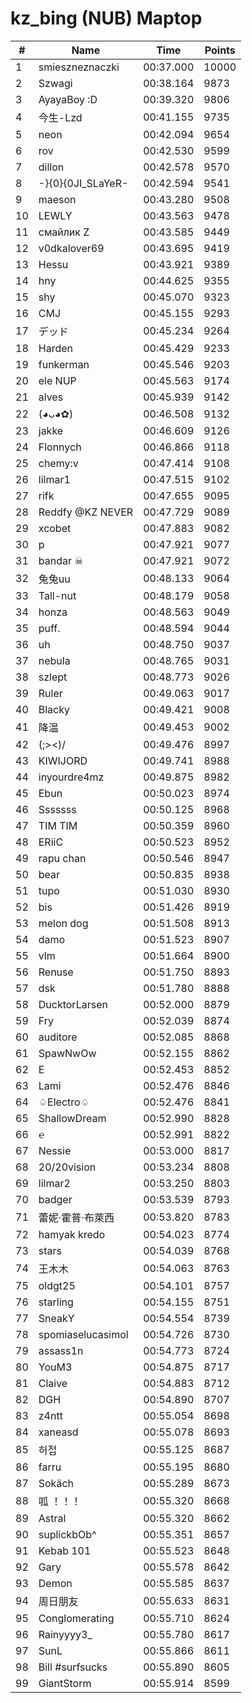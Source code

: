 # kz_bing (NUB) Maptop

|  # | Name | Time | Points |
|-------------- | -------------- | -------------- | -------------- | 
| 1 | smieszneznaczki | 00:37.000 | 10000 | 
| 2 | Szwagi | 00:38.164 | 9873 | 
| 3 | AyayaBoy :D | 00:39.320 | 9806 | 
| 4 | 今生-Lzd | 00:41.155 | 9735 | 
| 5 | neon | 00:42.094 | 9654 | 
| 6 | rov | 00:42.530 | 9599 | 
| 7 | dillon | 00:42.578 | 9570 | 
| 8 | -}{0}{0JI_SLaYeR- | 00:42.594 | 9541 | 
| 9 | maeson | 00:43.280 | 9508 | 
| 10 | LEWLY | 00:43.563 | 9478 | 
| 11 | смайлик Z | 00:43.585 | 9449 | 
| 12 | v0dkalover69 | 00:43.695 | 9419 | 
| 13 | Hessu | 00:43.921 | 9389 | 
| 14 | hny | 00:44.625 | 9355 | 
| 15 | shy | 00:45.070 | 9323 | 
| 16 | CMJ | 00:45.155 | 9293 | 
| 17 | デッド | 00:45.234 | 9264 | 
| 18 | Harden | 00:45.429 | 9233 | 
| 19 | funkerman | 00:45.546 | 9203 | 
| 20 | ele NUP | 00:45.563 | 9174 | 
| 21 | alves | 00:45.939 | 9142 | 
| 22 | (◕ᴗ◕✿) | 00:46.508 | 9132 | 
| 23 | jakke | 00:46.609 | 9126 | 
| 24 | Flonnych | 00:46.866 | 9118 | 
| 25 | chemy:v | 00:47.414 | 9108 | 
| 26 | lilmar1 | 00:47.515 | 9102 | 
| 27 | rifk | 00:47.655 | 9095 | 
| 28 | Reddfy @KZ NEVER | 00:47.729 | 9089 | 
| 29 | xcobet | 00:47.883 | 9082 | 
| 30 | p | 00:47.921 | 9077 | 
| 31 | bandar ☠ | 00:47.921 | 9072 | 
| 32 | 兔兔uu | 00:48.133 | 9064 | 
| 33 | Tall-nut | 00:48.179 | 9058 | 
| 34 | honza | 00:48.563 | 9049 | 
| 35 | puff. | 00:48.594 | 9044 | 
| 36 | uh | 00:48.750 | 9037 | 
| 37 | nebula | 00:48.765 | 9031 | 
| 38 | szlept | 00:48.773 | 9026 | 
| 39 | Ruler | 00:49.063 | 9017 | 
| 40 | Blacky | 00:49.421 | 9008 | 
| 41 | 降温 | 00:49.453 | 9002 | 
| 42 | (;><)/ | 00:49.476 | 8997 | 
| 43 | KIWIJORD | 00:49.741 | 8988 | 
| 44 | inyourdre4mz | 00:49.875 | 8982 | 
| 45 | Ebun | 00:50.023 | 8974 | 
| 46 | Sssssss | 00:50.125 | 8968 | 
| 47 | TIM TIM | 00:50.359 | 8960 | 
| 48 | ERiiC | 00:50.523 | 8952 | 
| 49 | rapu chan | 00:50.546 | 8947 | 
| 50 | bear | 00:50.835 | 8938 | 
| 51 | tupo | 00:51.030 | 8930 | 
| 52 | bis | 00:51.426 | 8919 | 
| 53 | melon dog | 00:51.508 | 8913 | 
| 54 | damo | 00:51.523 | 8907 | 
| 55 | vlm | 00:51.664 | 8900 | 
| 56 | Renuse | 00:51.750 | 8893 | 
| 57 | dsk | 00:51.780 | 8888 | 
| 58 | DucktorLarsen | 00:52.000 | 8879 | 
| 59 | Fry | 00:52.039 | 8874 | 
| 60 | auditore | 00:52.085 | 8868 | 
| 61 | SpawNwOw | 00:52.155 | 8862 | 
| 62 | E | 00:52.453 | 8852 | 
| 63 | Lami | 00:52.476 | 8846 | 
| 64 | ♤Electro♤ | 00:52.476 | 8841 | 
| 65 | ShallowDream | 00:52.990 | 8828 | 
| 66 | ℮ | 00:52.991 | 8822 | 
| 67 | Nessie | 00:53.000 | 8817 | 
| 68 | 20/20vision | 00:53.234 | 8808 | 
| 69 | lilmar2 | 00:53.250 | 8803 | 
| 70 | badger | 00:53.539 | 8793 | 
| 71 | 蕾妮·霍普·布萊西 | 00:53.820 | 8783 | 
| 72 | hamyak kredo | 00:54.023 | 8774 | 
| 73 | stars | 00:54.039 | 8768 | 
| 74 | 王木木 | 00:54.063 | 8763 | 
| 75 | oldgt25 | 00:54.101 | 8757 | 
| 76 | starling | 00:54.155 | 8751 | 
| 77 | SneakY | 00:54.554 | 8739 | 
| 78 | spomiaselucasimol | 00:54.726 | 8730 | 
| 79 | assass1n | 00:54.773 | 8724 | 
| 80 | YouM3 <CS2 Enjoyer> | 00:54.875 | 8717 | 
| 81 | Claive | 00:54.883 | 8712 | 
| 82 | DGH | 00:54.890 | 8707 | 
| 83 | z4ntt | 00:55.054 | 8698 | 
| 84 | xaneasd | 00:55.078 | 8693 | 
| 85 | 허접 | 00:55.125 | 8687 | 
| 86 | farru | 00:55.195 | 8680 | 
| 87 | Sokäch | 00:55.289 | 8673 | 
| 88 | 呱 ！！！ | 00:55.320 | 8668 | 
| 89 | Astral | 00:55.320 | 8662 | 
| 90 | suplickbOb^ | 00:55.351 | 8657 | 
| 91 | Kebab 101 | 00:55.523 | 8648 | 
| 92 | Gary | 00:55.578 | 8642 | 
| 93 | Demon | 00:55.585 | 8637 | 
| 94 | 周日朋友 | 00:55.633 | 8631 | 
| 95 | Conglomerating | 00:55.710 | 8624 | 
| 96 | Rainyyyy3_ | 00:55.780 | 8617 | 
| 97 | SunL | 00:55.866 | 8611 | 
| 98 | Bill #surfsucks | 00:55.890 | 8605 | 
| 99 | GiantStorm | 00:55.914 | 8599 | 

